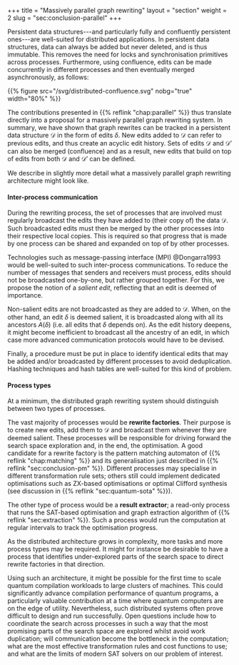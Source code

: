 +++
title = "Massively parallel graph rewriting"
layout = "section"
weight = 2
slug = "sec:conclusion-parallel"
+++

Persistent data structures---and particularly fully and confluently persistent
ones---are well-suited for distributed applications. In persistent data
structures, data can always be added but never deleted, and is thus immutable.
This removes the need for locks and synchronisation primitives across processes.
Furthermore, using confluence, edits can be made concurrently in different
processes and then eventually merged asynchronously, as follows:

{{% figure src="/svg/distributed-confluence.svg" nobg="true" width="80%" %}}

The contributions presented in {{% reflink "chap:parallel" %}} thus translate
directly into a proposal for a massively parallel graph rewriting system. In
summary, we have shown that graph rewrites can be tracked in a persistent data
structure $\mathcal{D}$ in the form of edits $\delta$. New edits added to
$\mathcal{D}$ can refer to previous edits, and thus create an acyclic edit
history. Sets of edits $\mathcal{D}$ and $\mathcal{D}'$ can also be merged
(confluence) and as a result, new edits that build on top of edits from both
$\mathcal{D}$ and $\mathcal{D}'$ can be defined.

We describe in slightly more detail what a massively parallel graph rewriting
architecture might look like.

#### Inter-process communication

During the rewriting process, the set of processes that are involved must
regularly broadcast the edits they have added to (their copy of) the data
$\mathcal{D}$. Such broadcasted edits must then be merged by the other processes
into their respective local copies. This is required so that progress that is
made by one process can be shared and expanded on top of by other processes.

Technologies such as message-passing interface (MPI) @Dongarra1993 would be
well-suited to such inter-process communications. To reduce the number of
messages that senders and receivers must process, edits should not be
broadcasted one-by-one, but rather grouped together. For this, we propose the
notion of a _salient edit_, reflecting that an edit is deemed of importance.

Non-salient edits are not broadcasted as they are added to $\mathcal{D}$. When,
on the other hand, an edit $\delta$ is deemed salient, it is broadcasted along
with all its ancestors $A(\delta)$ (i.e. all edits that $\delta$ depends on). As
the edit history deepens, it might become inefficient to broadcast all the
ancestry of an edit, in which case more advanced communication protocols would
have to be devised.

Finally, a procedure must be put in place to identify identical edits that may
be added and/or broadcasted by different processes to avoid deduplication.
Hashing techniques and hash tables are well-suited for this kind of problem.

#### Process types

At a minimum, the distributed graph rewriting system should distinguish between
two types of processes.

The vast majority of processes would be **rewrite factories**. Their purpose is
to create new edits, add them to $\mathcal{D}$ and broadcast them whenever they
are deemed salient. These processes will be responsible for driving forward the
search space exploration and, in the end, the optimisation. A good candidate for
a rewrite factory is the pattern matching automaton of
{{% reflink "chap:matching" %}} and its generalisation just described in
{{% reflink "sec:conclusion-pm" %}}. Different processes may specialise in
different transformation rule sets; others still could implement dedicated
optimisations such as ZX-based optimisations or optimal Clifford synthesis (see
discussion in {{% reflink "sec:quantum-sota" %}}).

The other type of process would be a **result extractor**; a read-only process
that runs the SAT-based optimisation and graph extraction algorithm of
{{% reflink "sec:extraction" %}}. Such a process would run the computation at
regular intervals to track the optimisation progress.

As the distributed architecture grows in complexity, more tasks and more process
types may be required. It might for instance be desirable to have a process that
identifies under-explored parts of the search space to direct rewrite factories
in that direction.

Using such an architecture, it might be possible for the first time to scale
quantum compilation workloads to large clusters of machines. This could
significantly advance compilation performance of quantum programs, a
particularly valuable contribution at a time where quantum computers are on the
edge of utility. Nevertheless, such distributed systems often prove difficult to
design and run successfully. Open questions include how to coordinate the search
across processes in such a way that the most promising parts of the search space
are explored whilst avoid work duplication; will communication become the
bottleneck in the computation; what are the most effective transformation rules
and cost functions to use; and what are the limits of modern SAT solvers on our
problem of interest.
